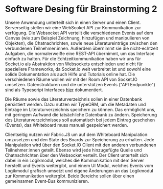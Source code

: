 # Software Desing für Brainstorming 2

Unsere Anwendung unterteilt sich in einen Server und einen Client. Serverseitig stellen wir eine WebScoket API zur Kommunikation zur verfügung. Die Websocket API verteilt die verschiedenen Events auf dem Canvas (wie zum Beispiel Zeichnung, hinzufügen und manipulieren von Objekten), die Chatnachrichten, sowie neue Literatureinträge zwischen den verbundenen Teilnehmer:innen. Außerdem übernimmt sie die nicht-echtzeit Aufgaben, die normalerweiße eine REST-API übernimmt, um das Interface einfach zu halten. Für die Echtzeitkommunikation haben wir uns für Socket.io als Abstraktion von Websockets entschieden und nicht für speziellere Frameworks, da Socket.io weit verbreitet ist und sowohl eine solide Dokumentation als auch Hilfe und Tutorials online hat. Die verschiedenen Räume wollen wir mit der Room API von Socket.IO umsetzen. Datenstrukturen und die unterstützen Events ("API Endpunkte") sind als Typescript Interfaces [hier](https://github.com/UniRegensburg/mme-ws2020-projekte-brainstorming-2/tree/dev/server/src/interfaces) dokumentiert.

Die Räume sowie das Literaturverzeichnis sollen in einer Datenbank persistiert werden. Dazu nutzen wir TypeORM, um die Metadaten und Einträge im Literaturverzeichnis speichern zu können. Das ermöglicht uns, mit geringem Aufwand die tatsächliche Datenbank zu ändern. Speicherung des Literaturverzeichnisses soll automatisch bei jedem Eintrag geschehen (Events), das Whiteboard muss manuell gespeichert werden.

Clientseitig nutzen wir Fabric.JS um auf dem Whiteboard Manipulation umzusetzen und den State des Boards zur Speicherung zu erhalten. Jede Manipulation wird über den Socket.IO Client mit den anderen verbundenen Teilnehmer:innen geteilt. Ebenso wird jede hinzugefügte Quelle und Chatnachrichten über den Websocket verteilt. Der Client unterteilt sich dabei in ein Logikmodul, welches die Kommunikation mit dem Server herstellt und Events weitergibt, und einem UI Modul, welches Events vom Logikmodul grafisch umsetzt und eigene Änderungen an das Logikmodul zur Kommunikation weitergibt. Beide Bereiche sollen über einen gemeinsamen Event-Bus kommunizieren. 
